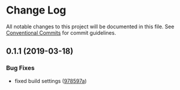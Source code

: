 # Change Log

All notable changes to this project will be documented in this file.
See [Conventional Commits](https://conventionalcommits.org) for commit guidelines.

## 0.1.1 (2019-03-18)


### Bug Fixes

* fixed build settings ([978597a](https://github.com/adriankremer/pulsar-ui/commit/978597a))
